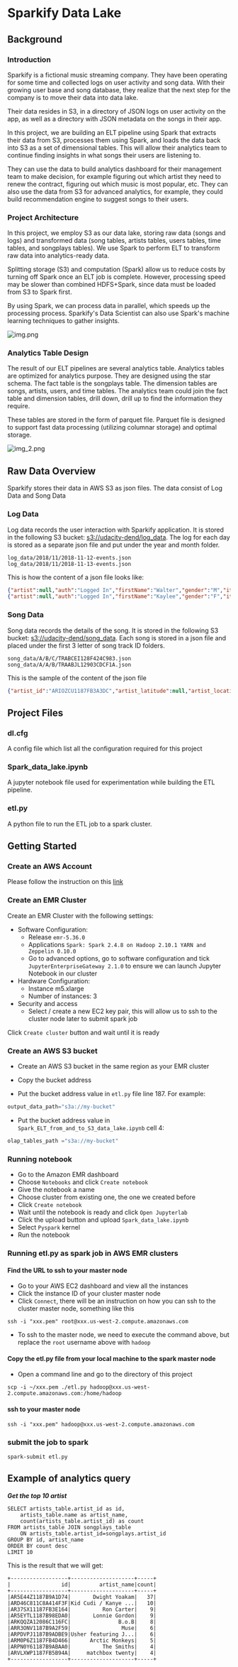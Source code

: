 # Sparkify Data Lake

## Background
### Introduction
Sparkify is a fictional music streaming company. They have been operating for some time and collected logs on user activity and song data. With their growing user base and song database, they realize that the next step for the company is to move their data into data lake.

Their data resides in S3, in a directory of JSON logs on user activity on the app, as well as a directory with JSON metadata on the songs in their app. 

In this project, we are building an ELT pipeline using Spark that extracts their data from S3, processes them using Spark, and loads the data back into S3 as a set of dimensional tables. This will allow their analytics team to continue finding insights in what songs their users are listening to. 

They can use the data to build analytics dashboard for their management team to make decision, for example figuring out which artist they need to renew the contract, figuring out which music is most popular, etc. They can also use the data from S3 for advanced analytics, for example, they could build recommendation engine to suggest songs to their users.



### Project Architecture
In this project, we employ S3 as our data lake, storing raw data (songs and logs) and transformed data (song tables, artists tables, users tables, time tables, and songplays tables).
We use Spark to perform ELT to transform raw data into analytics-ready data.

Splitting storage (S3) and computation (Spark) allow us to reduce costs by turning off Spark once an ELT job is complete. However, processing speed may be slower than combined HDFS+Spark, since data must be loaded from S3 to Spark first.

By using Spark, we can process data in parallel, which speeds up the processing process. Sparkify's Data Scientist can also use Spark's machine learning techniques to gather insights.

![img.png](img.png)


### Analytics Table Design
The result of our ELT pipelines are several analytics table. Analytics tables are optimized for analytics purpose. They are designed using the star schema. The fact table is the songplays table. The dimension tables are songs, artists, users, and time tables. The analytics team could join the fact table and dimension tables, drill down, drill up to find the information they require.

These tables are stored in the form of parquet file. Parquet file is designed to support fast data processing (utilizing columnar storage) and optimal storage.

![img_2.png](analytics_tables.png)



## Raw Data Overview
Sparkify stores their data in AWS S3 as json files.
The data consist of Log Data and Song Data

### Log Data
Log data records the user interaction with Sparkify application. 
It is stored in the following S3 bucket: [s3://udacity-dend/log_data](s3://udacity-dend/log_data). The log for each day is stored as a separate json file and put under the year and month folder.
```
log_data/2018/11/2018-11-12-events.json
log_data/2018/11/2018-11-13-events.json
```
This is how the content of a json file looks like:
```json
{"artist":null,"auth":"Logged In","firstName":"Walter","gender":"M","itemInSession":0,"lastName":"Frye","length":null,"level":"free","location":"San Francisco-Oakland-Hayward, CA","method":"GET","page":"Home","registration":1540919166796.0,"sessionId":38,"song":null,"status":200,"ts":1541105830796,"userAgent":"\"Mozilla\/5.0 (Macintosh; Intel Mac OS X 10_9_4) AppleWebKit\/537.36 (KHTML, like Gecko) Chrome\/36.0.1985.143 Safari\/537.36\"","userId":"39"}
{"artist":null,"auth":"Logged In","firstName":"Kaylee","gender":"F","itemInSession":0,"lastName":"Summers","length":null,"level":"free","location":"Phoenix-Mesa-Scottsdale, AZ","method":"GET","page":"Home","registration":1540344794796.0,"sessionId":139,"song":null,"status":200,"ts":1541106106796,"userAgent":"\"Mozilla\/5.0 (Windows NT 6.1; WOW64) AppleWebKit\/537.36 (KHTML, like Gecko) Chrome\/35.0.1916.153 Safari\/537.36\"","userId":"8"}
```

### Song Data
Song data records the details of the song.
It is stored in the following S3 bucket: [s3://udacity-dend/song_data](s3://udacity-dend/song_data). Each song is stored in a json file and placed under the first 3 letter of song track ID folders.
```
song_data/A/B/C/TRABCEI128F424C983.json
song_data/A/A/B/TRAABJL12903CDCF1A.json
```
This is the sample of the content of the json file
```json
{"artist_id":"ARIOZCU1187FB3A3DC","artist_latitude":null,"artist_location":"Hamlet, NC","artist_longitude":null,"artist_name":"JOHN COLTRANE","duration":220.44689,"num_songs":1,"song_id":"SOCEMJV12A6D4F7667","title":"Giant Steps (Alternate Version_ Take 5_ Alternate)","year":0}
```




## Project Files

### dl.cfg
A config file which list all the configuration required for this project

### Spark_data_lake.ipynb
A jupyter notebook file used for experimentation while building the ETL pipeline.

### etl.py
A python file to run the ETL job to a spark cluster.


## Getting Started
### Create an AWS Account
Please follow the instruction on this [link](https://aws.amazon.com/premiumsupport/knowledge-center/create-and-activate-aws-account/)

### Create an EMR Cluster
Create an EMR Cluster with the following settings:
- Software Configuration:
  - Release `emr-5.36.0`
  - Applications `Spark: Spark 2.4.8 on Hadoop 2.10.1 YARN and Zeppelin 0.10.0`
  - Go to advanced options, go to software configuration and tick `JupyterEnterpriseGateway 2.1.0` to ensure we can launch Jupyter Notebook in our cluster
- Hardware Configuration:
  - Instance m5.xlarge
  - Number of instances: 3
- Security and access
  - Select / create a new EC2 key pair, this will allow us to ssh to the cluster node later to submit spark job

Click `Create cluster` button and wait until it is ready

### Create an AWS S3 bucket
- Create an AWS S3 bucket in the same region as your EMR cluster
- Copy the bucket address 

- Put the bucket address value in `etl.py` file line 187.
For example:
```python
output_data_path="s3a://my-bucket"
```
- Put the bucket address value in `Spark_ELT_from_and_to_S3_data_lake.ipynb` cell 4:
```python
olap_tables_path ="s3a://my-bucket"
```

### Running notebook
- Go to the Amazon EMR dashboard
- Choose `Notebooks` and click `Create notebook`
- Give the notebook a name
- Choose cluster from existing one, the one we created before
- Click `Create notebook`
- Wait until the notebook is ready and click `Open Jupyterlab`
- Click the upload button and upload `Spark_data_lake.ipynb`
- Select `Pyspark` kernel
- Run the notebook


### Running etl.py as spark job in AWS EMR clusters
#### Find the URL to ssh to your master node
- Go to your AWS EC2 dashboard and view all the instances
- Click the instance ID of your cluster master node
- Click `Connect`, there will be an instruction on how you can ssh to the cluster master node, something like this
```commandline
ssh -i "xxx.pem" root@xxx.us-west-2.compute.amazonaws.com
```
- To ssh to the master node, we need to execute the command above, but replace the `root` username above with `hadoop`

#### Copy the etl.py file from your local machine to the spark master node
- Open a command line and go to the directory of this project
```commandline
scp -i ~/xxx.pem ./etl.py hadoop@xxx.us-west-2.compute.amazonaws.com:/home/hadoop
```

#### ssh to your master node
```commandline
ssh -i "xxx.pem" hadoop@xxx.us-west-2.compute.amazonaws.com
```

### submit the job to spark
```commandline
spark-submit etl.py
```

## Example of analytics query
***Get the top 10 artist***
```commandline
SELECT artists_table.artist_id as id,
    artists_table.name as artist_name,
    count(artists_table.artist_id) as count
FROM artists_table JOIN songplays_table
    ON artists_table.artist_id=songplays.artist_id
GROUP BY id, artist_name
ORDER BY count desc
LIMIT 10
```

This is the result that we will get:
```commandline
+------------------+--------------------+-----+
|                id|         artist_name|count|
+------------------+--------------------+-----+
|AR5E44Z1187B9A1D74|       Dwight Yoakam|   37|
|ARD46C811C8A414F3F|Kid Cudi / Kanye ...|   10|
|AR37SX11187FB3E164|          Ron Carter|    9|
|AR5EYTL1187B98EDA0|       Lonnie Gordon|    9|
|ARKQQZA12086C116FC|               B.o.B|    8|
|ARR3ONV1187B9A2F59|                Muse|    6|
|ARPDVPJ1187B9ADBE9|Usher featuring J...|    6|
|ARM0P6Z1187FB4D466|      Arctic Monkeys|    5|
|ARPN0Y61187B9ABAA0|          The Smiths|    4|
|ARVLXWP1187FB5B94A|     matchbox twenty|    4|
+------------------+--------------------+-----+
```


